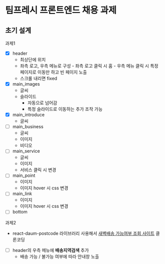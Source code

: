 # 팀프레시 프론트엔드 채용 과제

## 초기 설계

과제1

- [x] header
  - 최상단에 위치
  - 좌측 로고, 우측 메뉴로 구성 - 좌측 로고 클릭 시 홈 - 우측 메뉴 클릭 시 특정 페이지로 이동만 하고 빈 페이지 노출
  - 스크롤 내리면 fixed
- [x] main_images
  - 글씨
  - 슬라이드
    - 자동으로 넘어감
    - 특정 슬라이드로 이동하는 추가 조작 가능
- [x] main_introduce
  - 글씨
- [ ] main_business
  - 글씨
  - 이미지
  - 비디오
- [ ] main_service
  - 글씨
  - 이미지
  - 서비스 클릭 시 변경
- [ ] main_point
  - 이미지
  - 이미지 hover 시 css 변경
- [ ] main_link
  - 이미지
  - 이미지 hover 시 css 변경
- [ ] bottom

과제2

- react-daum-postcode 라이브러리 사용해서 [새벽배송 가능여부 조회 사이트](https://tmsdev.teamfresh.co.kr/popup/deliveryAreaSearchPopupForCustomer) 클론코딩
- [ ] header의 우측 메뉴에 **배송지역검색** 추가
  - 배송 가능 / 불가능 여부에 따라 안내창 노출
